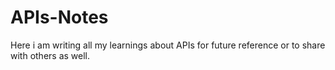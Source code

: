 # APIs-Notes
Here i am writing all my learnings about APIs for future reference or to share with others as well.
